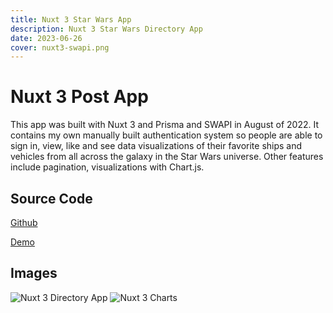 ```yaml
---
title: Nuxt 3 Star Wars App
description: Nuxt 3 Star Wars Directory App
date: 2023-06-26
cover: nuxt3-swapi.png
---
```


# Nuxt 3 Post App

This app was built with Nuxt 3 and Prisma and SWAPI in August of 2022. It contains my own manually built authentication system so people are able to sign in, view, like and see data visualizations of their favorite ships and vehicles from all across the galaxy in the Star Wars universe.
Other features include pagination, visualizations with Chart.js.

## Source Code

[Github](https://github.com/edwardz8/nuxt-0)

[Demo](https://swspecs.vercel.app/)

## Images

![Nuxt 3 Directory App](/images/blog/nuxt3-swapi.png)
![Nuxt 3 Charts](/images/blog/nuxt3-charts.png)

